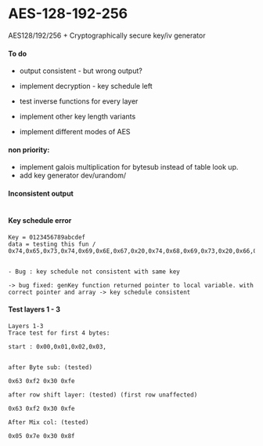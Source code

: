 # AES-128-192-256
AES128/192/256 + Cryptographically secure key/iv generator


#### To do
- output consistent - but wrong output?
- implement decryption - key schedule left
- test inverse functions for every layer

- implement other key length variants 
- implement different modes of AES


#### non priority:
- implement galois multiplication for bytesub instead of table look up.
- add key generator dev/urandom/

#### Inconsistent output
```

```


#### Key schedule error
```
Key = 0123456789abcdef
data = testing this fun / 0x74,0x65,0x73,0x74,0x69,0x6E,0x67,0x20,0x74,0x68,0x69,0x73,0x20,0x66,0x75,0x6E


- Bug : key schedule not consistent with same key

-> bug fixed: genKey function returned pointer to local variable. with correct pointer and array -> key schedule consistent
```



#### Test  layers 1 - 3
```
Layers 1-3
Trace test for first 4 bytes:

start : 0x00,0x01,0x02,0x03,
		

after Byte sub: (tested)

0x63 0xf2 0x30 0xfe

after row shift layer: (tested) (first row unaffected)

0x63 0xf2 0x30 0xfe

After Mix col: (tested)

0x05 0x7e 0x30 0x8f


```
